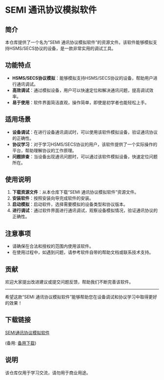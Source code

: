 # SEMI 通讯协议模拟软件

## 简介

本仓库提供了一个名为“SEMI 通讯协议模拟软件”的资源文件。该软件能够模拟支持HSMS/SECS协议的设备，是一款非常实用的调试工具。

## 功能特点

- **HSMS/SECS协议模拟**：能够模拟支持HSMS/SECS协议的设备，帮助用户进行通讯调试。
- **高效调试**：通过模拟设备，用户可以快速定位和解决通讯问题，提高调试效率。
- **易于使用**：软件界面简洁直观，操作简单，即使是初学者也能轻松上手。

## 适用场景

- **设备调试**：在进行设备通讯调试时，可以使用该软件模拟设备，验证通讯协议的正确性。
- **协议学习**：对于学习HSMS/SECS协议的用户，该软件提供了一个实际操作的平台，帮助理解协议的工作原理。
- **问题排查**：当设备出现通讯问题时，可以通过该软件模拟设备，快速定位问题所在。

## 使用说明

1. **下载资源文件**：从本仓库下载“SEMI 通讯协议模拟软件”资源文件。
2. **安装软件**：按照安装向导完成软件的安装。
3. **启动模拟**：启动软件，选择需要模拟的设备类型和协议版本。
4. **进行调试**：通过软件界面进行通讯调试，观察设备模拟情况，验证通讯协议的正确性。

## 注意事项

- 请确保在合法和授权的范围内使用该软件。
- 在使用过程中，如遇到问题，请参考软件自带的帮助文档或联系技术支持。

## 贡献

欢迎大家提出改进建议或提交问题反馈，帮助我们不断完善该软件。

---

希望这款“SEMI 通讯协议模拟软件”能够帮助您在设备调试和协议学习中取得更好的效果！

## 下载链接
[SEMI通讯协议模拟软件](https://pan.quark.cn/s/274a28bccea7) 

(备用: [备用下载](https://pan.baidu.com/s/1051WHvdDM03xcLIz7x9lsQ?pwd=1234))

## 说明

该仓库仅用于学习交流，请勿用于商业用途。
